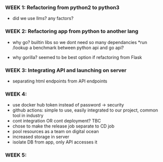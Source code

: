 ### WEEK 1: Refactoring from python2 to python3
- did we use llms? any factors?

### WEEK 2: Refactoring app from python to another lang
- why go?
  builtin libs so we dont need so many dependancies
  *run /lookup a benchmark between python api and go api?

- why gorilla?
  seemed to be best option if refactoring from Flask
  
### WEEK 3: Integrating API and launching on server
- separating html endpoints from API endpoints 

### WEEK 4: 
- use docker hub token instead of password -> security
- github actions: simple to use, easily integrated to our project, common tool in industry
- cont integration OR cont deployment? TBC
- chose to make the release job separate to CD job
- pool resources as a team on digital ocean
- increased storage in server
- isolate DB from app, only API accesses it

### WEEK 5:

